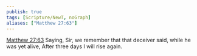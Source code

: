 ```yaml
---
publish: true
tags: [Scripture/NewT, noGraph]
aliases: ["Matthew 27:63"]
---
```

[Matthew 27:63](https://churchofjesuschrist.org/study/scriptures/nt/matt/27?lang=eng&id=p63#p63) Saying, Sir, we remember that that deceiver said, while he was yet alive, After three days I will rise again.
